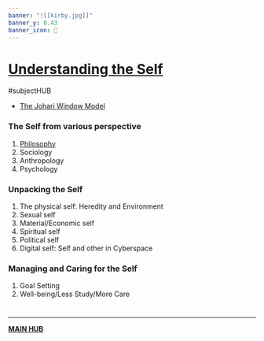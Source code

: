```yaml
---
banner: "![[kirby.jpg]]"
banner_y: 0.43
banner_icon: 🌠
---
```

# [Understanding the Self](PSYCHIntro.md)
#subjectHUB 
- [The Johari Window Model](PSYCHJOHARI.md)
### The Self from various perspective
1. [Philosophy](PSYCHPrelimCh1.md)
2. Sociology
3. Anthropology
4. Psychology
### Unpacking the Self
1. The physical self: Heredity and Environment
2. Sexual self
3. Material/Economic self
4. Spiritual self
5. Political self
6. Digital self: Self and other in Cyberspace
### Managing and Caring for the Self
1. Goal Setting
2. Well-being/Less Study/More Care

# 
---
**[MAIN HUB](MAINBSIT.md)**